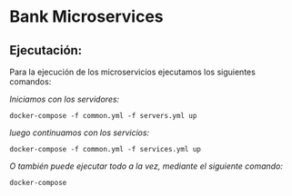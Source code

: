 # Bank Microservices

## Ejecutación:
 Para la ejecución de los microservicios ejecutamos los siguientes comandos:

 *Iniciamos con los servidores:*
 ````
 docker-compose -f common.yml -f servers.yml up
 ````

 *luego continuamos con los servicios:*

````
docker-compose -f common.yml -f services.yml up
````
 
 *O también puede ejecutar todo a la vez, mediante el siguiente comando:*

 ````
 docker-compose
 ````

